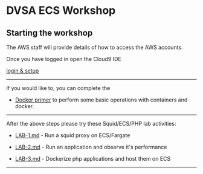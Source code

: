 # DVSA ECS Workshop

## Starting the workshop

The AWS staff will provide details of how to access the AWS accounts.


Once you have logged in open the Cloud9 IDE 

[login & setup](020_prerequisites/index.en.md)

-----

If you would like to, you can complete the 

* [Docker primer](https://catalog.workshops.aws/containers/en-US/contdock) to perform some
 basic operations with containers and docker.

----

After the above steps please try these Squid/ECS/PHP lab activities:

* [LAB-1.md](./LAB-1.md) - Run a squid proxy on ECS/Fargate

* [LAB-2.md](./LAB-2.md) - Run an application and observe it's performance

* [LAB-3.md](./LAB-3.md) - Dockerize php applications and host them on ECS


-----